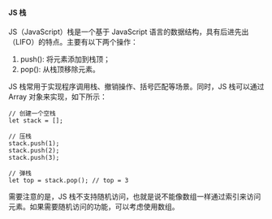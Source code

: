 <!--
 * @Author: Shu Binqi
 * @Date: 2023-03-19 14:32:20
 * @LastEditors: Shu Binqi
 * @LastEditTime: 2023-04-25 23:09:05
 * @Description: 栈-Stack
 * @Version: 1.0.0
 * @FilePath: \interviewQuestionsc:\Git\interviewQuestions\前端基础\数据结构与算法\数据结构\栈-Stack.md
-->

#### JS 栈

JS（JavaScript）栈是一个基于 JavaScript 语言的数据结构，具有后进先出（LIFO）的特点。主要有以下两个操作：

1. push(): 将元素添加到栈顶；
1. pop(): 从栈顶移除元素。

JS 栈常用于实现程序调用栈、撤销操作、括号匹配等场景。同时，JS 栈可以通过 Array 对象来实现，如下所示：

```
// 创建一个空栈
let stack = [];

// 压栈
stack.push(1);
stack.push(2);
stack.push(3);

// 弹栈
let top = stack.pop(); // top = 3
```

需要注意的是，JS 栈不支持随机访问，也就是说不能像数组一样通过索引来访问元素。如果需要随机访问的功能，可以考虑使用数组。
